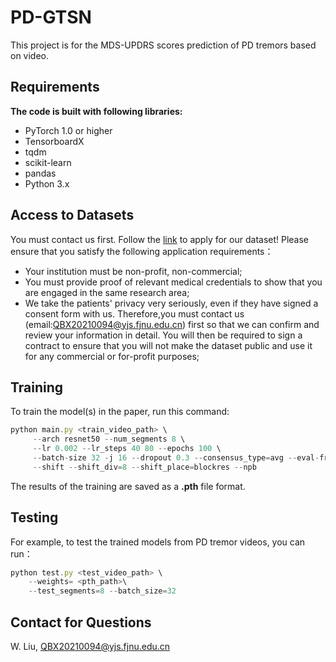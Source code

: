 # PD-GTSN

This project is for the MDS-UPDRS scores prediction of PD tremors based on video.

## Requirements

****The code is built with following libraries:****

 - PyTorch 1.0 or higher
 - TensorboardX
 - tqdm
 - scikit-learn
 - pandas
 - Python 3.x
 
## Access to Datasets

You must contact us first. Follow the [link](https://zenodo.org/record/7188051) to apply for our dataset!
Please ensure that you satisfy the following application requirements：
- Your institution must be non-profit, non-commercial;
- You must provide proof of relevant medical credentials to show that you are engaged in the same research area;
- We take the patients' privacy very seriously, even if they have signed a consent form with us. Therefore,you must contact us (email:QBX20210094@yjs.fjnu.edu.cn) first so that we can confirm and review your information in detail. You will then be required to sign a contract to ensure that you will not make the dataset public and use it for any commercial or for-profit purposes;
 
## Training

To train the model(s) in the paper, run this command:
```javascript
python main.py <train_video_path> \
     --arch resnet50 --num_segments 8 \
     --lr 0.002 --lr_steps 40 80 --epochs 100 \
     --batch-size 32 -j 16 --dropout 0.3 --consensus_type=avg --eval-freq=1 \
     --shift --shift_div=8 --shift_place=blockres --npb
```     
The results of the training are saved as a **.pth** file format.

## Testing

For example, to test the trained models from PD tremor videos, you can run：
```javascript
python test.py <test_video_path> \
    --weights= <pth_path>\
    --test_segments=8 --batch_size=32
```    
## Contact for Questions

W. Liu, QBX20210094@yjs.fjnu.edu.cn
    
